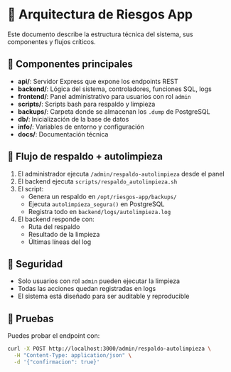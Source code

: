 # 🧠 Arquitectura de Riesgos App

Este documento describe la estructura técnica del sistema, sus componentes y flujos críticos.

## 🧱 Componentes principales

- **api/**: Servidor Express que expone los endpoints REST
- **backend/**: Lógica del sistema, controladores, funciones SQL, logs
- **frontend/**: Panel administrativo para usuarios con rol `admin`
- **scripts/**: Scripts bash para respaldo y limpieza
- **backups/**: Carpeta donde se almacenan los `.dump` de PostgreSQL
- **db/**: Inicialización de la base de datos
- **info/**: Variables de entorno y configuración
- **docs/**: Documentación técnica

## 🔁 Flujo de respaldo + autolimpieza

1. El administrador ejecuta `/admin/respaldo-autolimpieza` desde el panel
2. El backend ejecuta `scripts/respaldo_autolimpieza.sh`
3. El script:
   - Genera un respaldo en `/opt/riesgos-app/backups/`
   - Ejecuta `autolimpieza_segura()` en PostgreSQL
   - Registra todo en `backend/logs/autolimpieza.log`
4. El backend responde con:
   - Ruta del respaldo
   - Resultado de la limpieza
   - Últimas líneas del log

## 🔐 Seguridad

- Solo usuarios con rol `admin` pueden ejecutar la limpieza
- Todas las acciones quedan registradas en logs
- El sistema está diseñado para ser auditable y reproducible

## 🧪 Pruebas

Puedes probar el endpoint con:

```bash
curl -X POST http://localhost:3000/admin/respaldo-autolimpieza \
  -H "Content-Type: application/json" \
  -d '{"confirmacion": true}'
